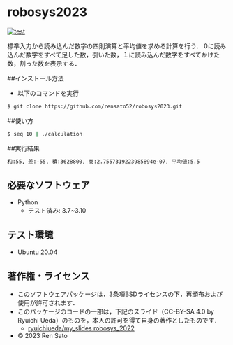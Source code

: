 # robosys2023
[![test](https://github.com/rensato52/robosys2023/actions/workflows/test.yml/badge.svg)](https://github.com/rensato52/robosys2023/actions/workflows/test.yml)

標準入力から読み込んだ数字の四則演算と平均値を求める計算を行う．
0に読み込んだ数字をすべて足した数，引いた数，１に読み込んだ数字をすべてかけた数，割った数を表示する．

##インストール方法
* 以下のコマンドを実行
```bash
$ git clone https://github.com/rensato52/robosys2023.git
```


##使い方

```bash
$ seq 10 | ./calculation
```

##実行結果
```bash
和:55, 差:-55, 積:3628800, 商:2.7557319223985894e-07, 平均値:5.5
```

## 必要なソフトウェア
* Python
  * テスト済み: 3.7~3.10

## テスト環境
* Ubuntu 20.04

## 著作権・ライセンス
* このソフトウェアパッケージは，3条項BSDライセンスの下，再頒布および使用が許可されます．
* このパッケージのコードの一部は，下記のスライド（CC-BY-SA 4.0 by Ryuichi Ueda）のものを，本人の許可を得て自身の著作としたものです．
	*  [ryuichiueda/my_slides robosys_2022](https://github.com/ryuichiueda/my_slides/tree/master/robosys_2022)
* © 2023 Ren Sato
